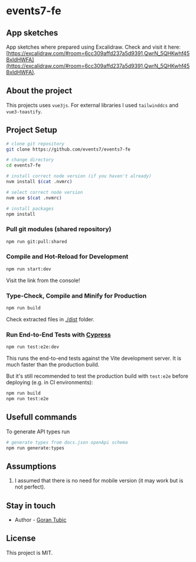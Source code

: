 # events7-fe

## App sketches

App sketches where prepared using Excalidraw. Check and visit it here: [https://excalidraw.com/#room=6cc309affd237a5d9391,QwrN_5QHKwhf45BxIdHWFA](https://excalidraw.com/#room=6cc309affd237a5d9391,QwrN_5QHKwhf45BxIdHWFA).

## About the project

This projects uses `vue3js`. For external libraries I used `tailwinddcs` and `vue3-toastify`.

## Project Setup

```sh
# clone git repository
git clone https://github.com/events7/events7-fe

# change directory
cd events7-fe

# install correct node version (if you haven't already)
nvm install $(cat .nvmrc)

# select correct node version
nvm use $(cat .nvmrc)

# install packages
npm install
```

### Pull git modules (shared repository)

```bash
npm run git:pull:shared
```

### Compile and Hot-Reload for Development

```sh
npm run start:dev
```

Visit the link from the console!

### Type-Check, Compile and Minify for Production

```sh
npm run build
```

Check extracted files in [./dist](./dist/) folder.

### Run End-to-End Tests with [Cypress](https://www.cypress.io/)

```sh
npm run test:e2e:dev
```

This runs the end-to-end tests against the Vite development server.
It is much faster than the production build.

But it's still recommended to test the production build with `test:e2e` before deploying (e.g. in CI environments):

```sh
npm run build
npm run test:e2e
```

## Usefull commands

To generate API types run

```bash
# generate types from docs.json openApi schema
npm run generate:types
```

## Assumptions

1. I assumed that there is no need for mobile version (it may work but is not perfect).

## Stay in touch

- Author - [Goran Tubic](https://github.com/orangeGoran)

## License

This project is MIT.
